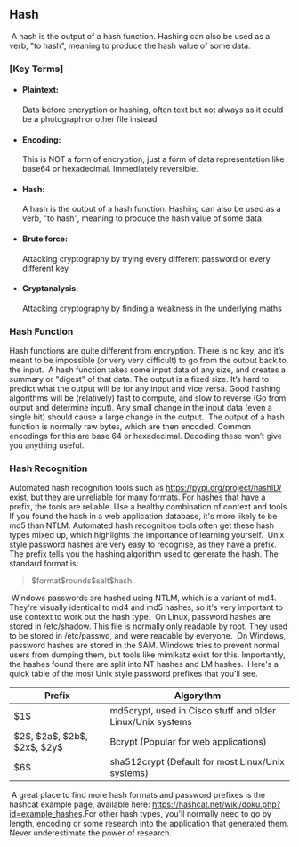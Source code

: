 ## Hash
​
A hash is the output of a hash function. Hashing can also be used as a verb, "to hash", meaning to produce the hash value of some data.
​
​
### [Key Terms]
- #### Plaintext:
  Data before encryption or hashing, often text but not always as it could be a photograph or other file instead.
​
- #### Encoding:
  This is NOT a form of encryption, just a form of data representation like base64 or hexadecimal. Immediately reversible.
​
- #### Hash:
  A hash is the output of a hash function. Hashing can also be used as a verb, "to hash", meaning to produce the hash value of some data.
​
- #### Brute force:
  Attacking cryptography by trying every different password or every different key
​
- #### Cryptanalysis:
  Attacking cryptography by finding a weakness in the underlying maths
​
​
### Hash Function
Hash functions are quite different from encryption. There is no key, and it’s meant to be impossible (or very very difficult) to go from the output back to the input.
​
A hash function takes some input data of any size, and creates a summary or "digest" of that data. The output is a fixed size. It’s hard to predict what the output will be for any input and vice versa. Good hashing algorithms will be (relatively) fast to compute, and slow to reverse (Go from output and determine input). Any small change in the input data (even a single bit) should cause a large change in the output.
​
The output of a hash function is normally raw bytes, which are then encoded. Common encodings for this are base 64 or hexadecimal. Decoding these won’t give you anything useful.
​
​
### Hash Recognition
Automated hash recognition tools such as https://pypi.org/project/hashID/ exist, but they are unreliable for many formats. For hashes that have a prefix, the tools are reliable. Use a healthy combination of context and tools.  If you found the hash in a web application database, it's more likely to be md5 than NTLM. Automated hash recognition tools often get these hash types mixed up, which highlights the importance of learning yourself.
​
Unix style password hashes are very easy to recognise, as they have a prefix. The prefix tells you the hashing algorithm used to generate the hash. The standard format is:
​

> \$format\$rounds\$salt\$hash.

​
Windows passwords are hashed using NTLM, which is a variant of md4. They're visually identical to md4 and md5 hashes, so it's very important to use context to work out the hash type.
​
On Linux, password hashes are stored in /etc/shadow. This file is normally only readable by root. They used to be stored in /etc/passwd, and were readable by everyone.
​
On Windows, password hashes are stored in the SAM. Windows tries to prevent normal users from dumping them, but tools like mimikatz exist for this. Importantly, the hashes found there are split into NT hashes and LM hashes.
​
Here's a quick table of the most Unix style password prefixes that you'll see.
​

| Prefix | Algorythm |
|--------|-----------|
| \$1\$ | md5crypt, used in Cisco stuff and older Linux/Unix systems |
| \$2\$, \$2a\$, \$2b\$, \$2x\$, \$2y\$ | Bcrypt (Popular for web applications) |
| \$6\$ | sha512crypt (Default for most Linux/Unix systems) |

​
A great place to find more hash formats and password prefixes is the hashcat example page, available here: https://hashcat.net/wiki/doku.php?id=example_hashes.
​
For other hash types, you'll normally need to go by length, encoding or some research into the application that generated them. Never underestimate the power of research.